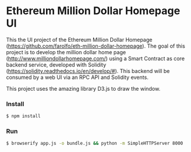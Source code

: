 Ethereum Million Dollar Homepage UI
=====================

This the UI project of the Ethereum Million Dollar Homepage (https://github.com/farolfo/eth-million-dollar-homepage).
The goal of this project is to develop the million dollar home page (http://www.milliondollarhomepage.com/) using a Smart Contract as core backend service, developed with Solidity (https://solidity.readthedocs.io/en/develop/#). This backend will be consumed by a web UI via an RPC API and Solidity events.

This project uses the amazing library D3.js to draw the window.

### Install

```bash
$ npm install
```

### Run

```bash
$ browserify app.js -o bundle.js && python -m SimpleHTTPServer 8000
```